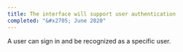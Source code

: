 ```yaml
---
title: The interface will support user authentication
completed: "&#x2705; June 2020"
---
```


A user can sign in and be recognized as a specific user.
